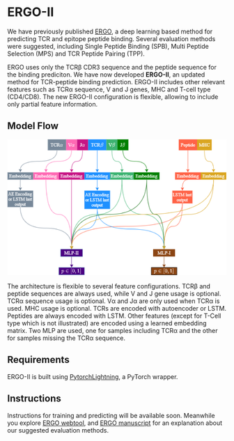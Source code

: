 # ERGO-II
We have previously published [ERGO](https://github.com/louzounlab/ERGO), a deep learning based method
for predicting TCR and epitope peptide binding.
Several evaluation methods were suggested, including Single Peptide Binding (SPB), Multi Peptide Selection (MPS) and
TCR Peptide Pairing (TPP).

ERGO uses only the TCRβ CDR3 sequence and the peptide sequence for the binding prediciton.
We have now developed **ERGO-II**, an updated method for TCR-peptide binding prediction.
ERGO-II includes other relevant features such as TCRα sequence, V and J genes, MHC and T-cell type (CD4/CD8).
The new ERGO-II configuration is flexible, allowing to include only partial feature information.

## Model Flow
![figure](model_flow.png)

The architecture is flexible to several feature configurations.
TCRβ and peptide sequences are always used, while V and J gene usage is optional.
TCRα sequence usage is optional. Vα and Jα are only used when TCRα is used. MHC usage is optional.
TCRs are encoded with autoencoder or LSTM. Peptides are always encoded with LSTM.
Other features (except for T-Cell type which is not illustrated) are encoded using a learned embedding matrix.
Two MLP are used, one for samples including TCRα and the other for samples missing the TCRα sequence.

## Requirements
ERGO-II is built using [PytorchLightning](https://github.com/PyTorchLightning/pytorch-lightning), a PyTorch wrapper.

## Instructions
Instructions for training and predicting will be available soon.
Meanwhile you explore [ERGO webtool](http://tcr.cs.biu.ac.il/),
and [ERGO manuscript](https://www.frontiersin.org/articles/10.3389/fimmu.2020.01803/full)
for an explanation about our suggested evaluation methods. 